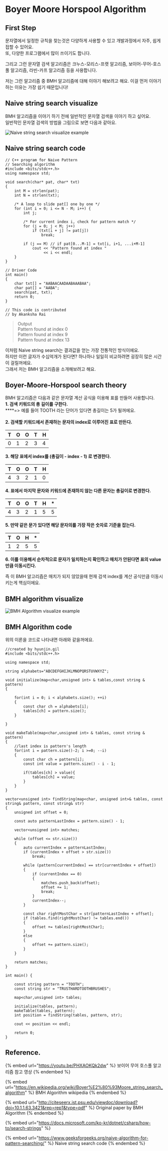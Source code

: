 # Boyer Moore Horspool Algorithm

## First Step

문자열에서 일정한 규칙을 찾는것은 다양하게 사용할 수 있고 개발과정에서 자주, 쉽게 접할 수 있어요.\
또, 다양한 프로그램에서 많이 쓰이기도 합니다. &#x20;

그리고 그런 문자열 검색 알고리즘은 크누스-모리스-프랫 알고리즘, 보이어-무어-호스풀 알고리즘, 라빈-카프 알고리즘 등을 사용합니다.

저는 그런 알고리즘 중 BMH 알고리즘에 대해 이야기 해보려고 해요. 이걸 먼저 이야기하는 이유는 가장 쉽기 때문입니다!&#x20;

## Naive string search visualize

BMH 알고리즘을 이야기 하기 전에 일반적인 문자열 검색을 이야기 하고 싶어요.\
일반적인 문자열 검색의 방법을 그림으로 보면 다음과 같아요.

![Naive string search visualize example](../.gitbook/assets/gif-2021-02-19-12-04-46.gif)

## Naive string search code

```
// C++ program for Naive Pattern 
// Searching algorithm 
#include <bits/stdc++.h> 
using namespace std; 
  
void search(char* pat, char* txt) 
{ 
    int M = strlen(pat); 
    int N = strlen(txt); 
  
    /* A loop to slide pat[] one by one */
    for (int i = 0; i <= N - M; i++) { 
        int j; 
  
        /* For current index i, check for pattern match */
        for (j = 0; j < M; j++) 
            if (txt[i + j] != pat[j]) 
                break; 
  
        if (j == M) // if pat[0...M-1] = txt[i, i+1, ...i+M-1] 
            cout << "Pattern found at index "
                 << i << endl; 
    } 
} 
  
// Driver Code 
int main() 
{ 
    char txt[] = "AABAACAADAABAAABAA"; 
    char pat[] = "AABA"; 
    search(pat, txt); 
    return 0; 
} 
  
// This code is contributed 
// by Akanksha Rai 
```

> Output\
> Pattern found at index 0\
> Pattern found at index 9 \
> Pattern found at index 13

이처럼 Naive string search는 결과값을 얻는 가장 전통적인 방식이에요. \
하지만 이런 글자가 수십억개가 된다면? 하나하나 일일히 비교하려면 굉장히 많은 시간이 걸릴꺼에요. \
그래서 저는 BMH 알고리즘을 소개해보려고 해요.

## Boyer-Moore-Horspool search theory

BMH 알고리즘은 다음과 같은 문자열 계산 공식을 이용해 표를 만들어 사용합니다. \
**1. 검색 키워드의 총 길이를 구한다.** \
****=> 예를 들어 TOOTH 라는 단어가 있다면 총길이는 5가 될꺼에요.\
\
**2. 검색할 키워드에서 존재하는 문자의 index로 이루어진 표로 만든다.**

| T | O | O | T | H |
| - | - | - | - | - |
| 0 | 1 | 2 | 3 | 4 |

**3. 해당 표에서 index를 (총길이 -  index - 1) 로 변경한다.**

| T | O | O | T | H |
| - | - | - | - | - |
| 4 | 3 | 2 | 1 | 0 |

**4. 표에서 마지막 문자와 키워드에 존재하지 않는 다른 문자는 총길이로 변경한다.**&#x20;

| T | O | O | T | H | \* |
| - | - | - | - | - | -- |
| 4 | 3 | 2 | 1 | 5 | 5  |

**5. 만약 같은 문가 있다면 해당 문자의를 가장 작은 숫자로 기준을 잡는다.**

| T | O | H | \* |
| - | - | - | -- |
| 1 | 2 | 5 | 5  |

**6. 이를 이용해서 순차적으로 문자가 일치하는지 확인하고 매치가 안된다면 표의 value 만큼 이동시킨다.**

즉 이 BMH 알고리즘은 매치가 되지 않았을때 현재 검색 index를 계산 공식만큼 이동시키는게 핵심이에요.

## BMH algorithm visualize

![BMH Algorithm visualize example](../.gitbook/assets/gif-2021-02-19-12-10-53.gif)

## BMH Algorithm code

위의 이론을 코드로 나타내면 아래와 같을꺼에요.

```
//created by hyunjin.gil 
#include <bits/stdc++.h>

using namespace std;

string alphabets="ABCDEFGHIJKLMNOPQRSTUVWXYZ";

void initialize(map<char,unsigned int> & tables,const string & pattern)
{
    
    for(int i = 0; i < alphabets.size(); ++i)
    {
        const char ch = alphabets[i];
        tables[ch] = pattern.size();
    }
    
}

void makeTable(map<char,unsigned int> & tables, const string & pattern)
{
    //last index is pattern's length
    for(int i = pattern.size()-2; i >=0; --i)
    {
        const char ch = pattern[i];
        const int value = pattern.size() - i - 1;
        
        if(tables[ch] > value){
            tables[ch] = value;
        }
    }
}

vector<unsigned int> findString(map<char, unsigned int>& tables, const string& pattern, const string& str)
{
    unsigned int offset = 0;

    const auto patternLastIndex = pattern.size() - 1;

    vector<unsigned int> matches;

    while (offset <= str.size())
    {
        auto currentIndex = patternLastIndex;
        if (currentIndex + offset > str.size())
            break;

        while (pattern[currentIndex] == str[currentIndex + offset])
        {
            if (currentIndex == 0)
            {
                matches.push_back(offset);
                offset += 1;
                break;
            }
            currentIndex--;
        }

        const char rightMostChar = str[patternLastIndex + offset];
        if (tables.find(rightMostChar) != tables.end())
        {
            offset += tables[rightMostChar];
        }
        else
        {
            offset += pattern.size();
        }
    }

    return matches;
}

int main() {
    
    const string pattern = "TOOTH";
    const string str = "TRUSTHARDTOOTHBRUSHES";
    
    map<char,unsigned int> tables;
    
    initialize(tables, pattern);
    makeTable(tables, pattern);
    int position = findString(tables, pattern, str);
    
    cout << position << endl;
    
    return 0;
}
```

## &#x20;

## Reference.

{% embed url="https://youtu.be/PHXAOKQk2dw" %}
보이어 무어 호스풀 알고리즘 참고 영상
{% endembed %}

{% embed url="https://en.wikipedia.org/wiki/Boyer%E2%80%93Moore_string_search_algorithm" %}
BMH Algorithm wikipedia&#x20;
{% endembed %}

{% embed url="http://citeseerx.ist.psu.edu/viewdoc/download?doi=10.1.1.63.3421&rep=rep1&type=pdf" %}
Original paper by BMH Algorithm
{% endembed %}

{% embed url="https://docs.microsoft.com/ko-kr/dotnet/csharp/how-to/search-strings" %}

{% embed url="https://www.geeksforgeeks.org/naive-algorithm-for-pattern-searching/" %}
Naive string search code
{% endembed %}

